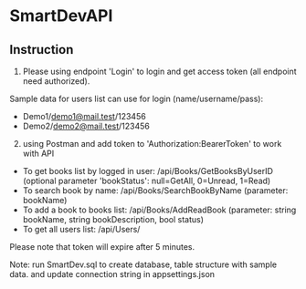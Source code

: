 # SmartDevAPI

## Instruction

1. Please using endpoint 'Login' to login and get access token (all endpoint need authorized).

Sample data for users list can use for login (name/username/pass):
  - Demo1/demo1@mail.test/123456  
  - Demo2/demo2@mail.test/123456
  
2. using Postman and add token to 'Authorization:BearerToken' to work with API
- To get books list by logged in user: /api/Books/GetBooksByUserID (optional parameter 'bookStatus': null=GetAll, 0=Unread, 1=Read)
- To search book by name: /api/Books/SearchBookByName (parameter: bookName)
- To add a book to books list: /api/Books/AddReadBook (parameter: string bookName, string bookDescription, bool status)
- To get all users list: /api/Users/

Please note that token will expire after 5 minutes.

Note: run SmartDev.sql to create database, table structure with sample data. and update connection string in appsettings.json

